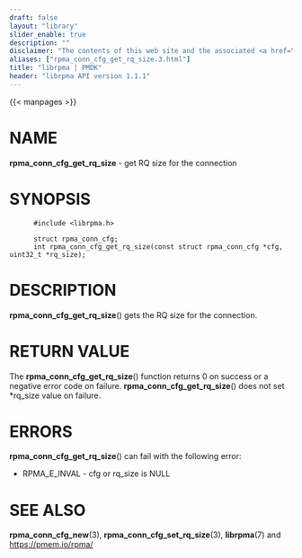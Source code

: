 ```yaml
---
draft: false
layout: "library"
slider_enable: true
description: ""
disclaimer: "The contents of this web site and the associated <a href=\"https://github.com/pmem\">GitHub repositories</a> are BSD-licensed open source."
aliases: ["rpma_conn_cfg_get_rq_size.3.html"]
title: "librpma | PMDK"
header: "librpma API version 1.1.1"
---
```

{{< manpages >}}

[comment]: <> (SPDX-License-Identifier: BSD-3-Clause)
[comment]: <> (Copyright 2020-2023, Intel Corporation)

# NAME

**rpma_conn_cfg_get_rq_size** - get RQ size for the connection

# SYNOPSIS

          #include <librpma.h>

          struct rpma_conn_cfg;
          int rpma_conn_cfg_get_rq_size(const struct rpma_conn_cfg *cfg, uint32_t *rq_size);

# DESCRIPTION

**rpma_conn_cfg_get_rq_size**() gets the RQ size for the connection.

# RETURN VALUE

The **rpma_conn_cfg_get_rq_size**() function returns 0 on success or a
negative error code on failure. **rpma_conn_cfg_get_rq_size**() does not
set \*rq_size value on failure.

# ERRORS

**rpma_conn_cfg_get_rq_size**() can fail with the following error:

-   RPMA_E\_INVAL - cfg or rq_size is NULL

# SEE ALSO

**rpma_conn_cfg_new**(3), **rpma_conn_cfg_set_rq_size**(3),
**librpma**(7) and https://pmem.io/rpma/
